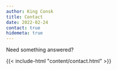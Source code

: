 ```yaml
---
author: King Consk
title: Contact
date: 2022-02-24
contact: true
hidemeta: true
---
```


Need something answered?

{{< include-html "content/contact.html" >}}